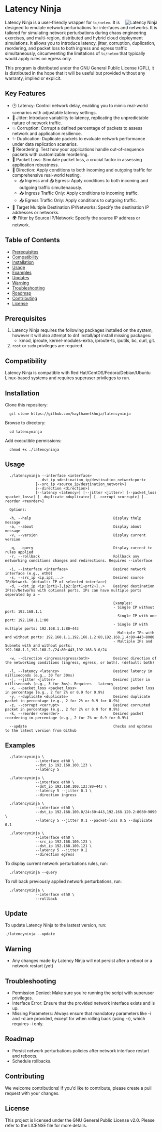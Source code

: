 # Latency Ninja

<img src="latencyninjalogosmall.png" alt="Latency Ninja" align="right" />  Latency Ninja is a user-friendly wrapper for `tc/netem`. It is designed to emulate network perturbations for interfaces and networks. It is tailored for simulating network perturbations during chaos engineering exercises, and multi-region, distributed and hybrid cloud deployment simulations. It allows you to introduce latency, jitter, corruption, duplication, reordering, and packet loss to both ingress and egress traffic simultaneously, circumventing the limitations of `tc/netem` that typically would apply rules on egress only. 

This program is distributed under the GNU General Public License (GPL), it is distributed in the hope that it will be useful but provided without any warranty, implied or explicit.

## Key Features

* 🕒 Latency: Control network delay, enabling you to mimic real-world scenarios with adjustable latency settings.
* 🔄 Jitter: Introduce variability to latency, replicating the unpredictable nature of network traffic.
* 💥 Corruption: Corrupt a defined percentage of packets to assess network and application resilience.
* ✨ Duplication: Duplicate packets to evaluate network performance under data replication scenarios.
* 🔀 Reordering: Test how your applications handle out-of-sequence packets with customizable reordering.
* 👻 Packet Loss: Simulate packet loss, a crucial factor in assessing application robustness.
* 🧭 Direction: Apply conditions to both incoming and outgoing traffic for comprehensive real-world testing. 
  * 📥 Ingress and 📤 Egress: Apply conditions to both incoming and outgoing traffic simultenaously. 
  * 📥 Ingress Traffic Only: Apply conditions to incoming traffic.
  * 📤 Egress Traffic Only: Apply conditions to outgoing traffic.
* 🎯 Target Multiple Destination IP/Networks: Specify the destination IP addresses or networks.
* 🌍 Filter by Source IP/Network: Specify the source IP address or network.

## Table of Contents

- [Prerequisites](#prerequisites)
- [Compatibility](#compatibility)
- [Installation](#installation)
- [Usage](#usage)
- [Examples](#Examples)
- [Updates](#Updates)
- [Warning](#warning)
- [Troubleshooting](#troubleshooting)
- [Roadmap](#Roadmap)
- [Contributing](#contributing)
- [License](#license)

## Prerequisites

1. Latency Ninja requires the following packages installed on the system, however it will also attempt to dnf install/apt install missing packages:
      - kmod, iproute, kernel-modules-extra, iproute-tc, iputils, bc, curl, git.
2. `root` or `sudo` privileges are required.

## Compatibility

Latency Ninja is compatible with Red Hat/CentOS/Fedora/Debian/Ubuntu Linux-based systems and requires superuser privileges to run.

## Installation

Clone this repository:

      git clone https://github.com/haythamelkhoja/latencyninja

Browse to directory:

      cd latencyninja

Add executible permissions:

      chmod +x ./latencyninja
  
 ## Usage
          
      ./latencyninja --interface <interface> 
                   --dst_ip <destination_ip/destination_network:port> 
                  [--src_ip <source_ip/destination_network>] 
                  [--direction <direction>]
                  [--latency <latency>] [--jitter <jitter>] [--packet_loss <packet_loss>] [--duplicate <duplicate>] [--corrupt <corrupt>] [--reorder <reorder>]

      Options:

      -h, --help                                      Display thelp message
      -a, --about                                     Display about message
      -v, --version                                   Display current version

      -q, --query                                     Display current tc rules applied
      -r, --rollback                                  Rollback any networking conditions changes and redirections. Requires --interface

      -i, --interface <interface>                     Desired network interface (e.g., eth0)
      -s, --src_ip <ip,ip2,...>                       Desired source IP/Network. (default: IP of selected interface)
      -d, --dst_ip <ip:[prt1~],ip2:[prt1~prt2~]..>    Desired destination IP(s)/Networks with optional ports. IPs can have multiple ports seperated by a ~

                                                      Examples:
                                                      - Single IP without port: 192.168.1.1
                                                      - Single IP with one port: 192.168.1.1:80
                                                      - Single IP with multiple ports: 192.168.1.1:80~443
                                                      - Multiple IPs with and without ports: 192.168.1.1,192.168.1.2:80,192.168.1.4:80~443~8080
                                                      - Multiple IPs and Subnets with and without ports: 192.168.1.1,192.168.2./24:80~443,192.168.3.0/24    

      -w, --direction <ingress/egress/both>           Desired direction of the networking conditions (ingress, egress, or both). (default: both)

      -l, --latency <latency>                         Desired latency in milliseconds (e.g., 30 for 30ms)
      -j, --jitter <jitter>                           Desired jitter in milliseconds (e.g., 3 for 3ms). Requires --latency
      -x, --packet_loss <packet_loss>                 Desired packet loss in percentage (e.g., 2 for 2% or 0.9 for 0.9%)
      -y, --duplicate <duplicate>                     Desired duplicate packet in percentage (e.g., 2 for 2% or 0.9 for 0.9%)
      -z, --corrupt <corrupt>                         Desired corrupted packet in percentage (e.g., 2 for 2% or 0.9 for 0.9%)
      -k, --reorder <reorder>                         Desired packet reordering in percentage (e.g., 2 for 2% or 0.9 for 0.9%)

      --update                                        Checks and updates to the latest version from Github

## Examples

      ./latencyninja \ 
                  --interface eth0 \
                  --dst_ip 192.168.100.123 \
                  --latency 5 

      ./latencyninja \ 
                  --interface eth0 \
                  --dst_ip 192.168.100.123:80~443 \
                  --latency 5 --jitter 0.1 \
                  --direction ingress

      ./latencyninja \ 
                  --interface eth0 \
                  --dst_ip 192.168.100.0/24:80~443,192.168.120.2:8080~9090 \
                  --latency 5 --jitter 0.1 --packet-loss 0.5 --duplicate 0.1

      ./latencyninja \
                  --interface eth0 \
                  --src_ip 192.168.100.123 \
                  --dst_ip 192.168.100.121 \
                  --latency 5 --jitter 0.2 
                  --direction egress

To display current network perturbations rules, run:

      ./latencyninja --query

To roll back previously applied network perturbations, run:

      ./latencyninja \
                  --interface eth0 \
                  --rollback

## Update

To update Latency Ninja to the lastest version, run:

    ./latencyninja --update

## Warning
- Any changes made by Latency Ninja will not persist after a reboot or a network restart (yet)

## Troubleshooting
 - Permission Denied: Make sure you're running the script with superuser privileges.
 - Interface Error: Ensure that the provided network interface exists and is up.
 - Missing Parameters: Always ensure that mandatory parameters like -i and -d are provided, except for when rolling back (using -r), which requires -i only.

## Roadmap
- Persist network perturbations policies after network interface restart and reboots.
- Schedule rollbacks.

## Contributing
We welcome contributions! If you'd like to contribute, please create a pull request with your changes.

## License
This project is licensed under the GNU General Public License v2.0. Please refer to the LICENSE file for more details.